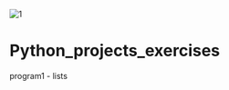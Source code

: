 ![1](https://user-images.githubusercontent.com/72028760/126071682-3b81f429-3ab3-4c94-9fdb-855d062e2e9b.jpg)

# Python_projects_exercises

program1 - lists

